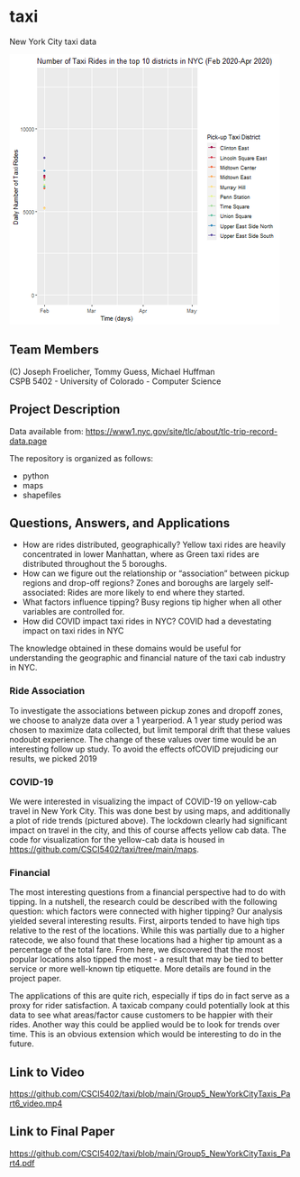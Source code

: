 # taxi
New York City taxi data

![Alt Text](https://github.com/CSCI5402/taxi/blob/main/maps/rides.gif?raw=true)
## Team Members
(C) Joseph Froelicher, Tommy Guess, Michael Huffman  
CSPB 5402 - University of Colorado - Computer Science

## Project Description

Data available from:
https://www1.nyc.gov/site/tlc/about/tlc-trip-record-data.page

The repository is organized as follows:
* python
* maps
* shapefiles

## Questions, Answers, and Applications

* How are rides distributed, geographically?
    Yellow taxi rides are heavily concentrated in lower Manhattan, where as Green taxi rides are distributed throughout the 5 boroughs. 
* How can we figure out the relationship or “association” between pickup regions and drop-off regions?
    Zones and boroughs are largely self-associated: Rides are more likely to end where they started. 
* What factors influence tipping? 
     Busy regions tip higher when all other variables are controlled for.
* How did COVID impact taxi rides in NYC?
     COVID had a devestating impact on taxi rides in NYC

The knowledge obtained in these domains would be useful for understanding the geographic and financial nature of the taxi cab industry in NYC. 

### Ride Association
To investigate the associations between pickup zones and dropoff zones, we choose to analyze data over a 1 yearperiod. A 1 year study period was chosen to maximize data collected, but limit temporal drift that these values nodoubt experience. The change of these values over time would be an interesting follow up study. To avoid the effects ofCOVID prejudicing our results, we picked 2019

### COVID-19
We were interested in visualizing the impact of COVID-19 on yellow-cab travel in New York City. This was done best by using maps, and additionally a plot of ride trends (pictured above). The lockdown clearly had significant impact on travel in the city, and this of course affects yellow cab data. The code for visualization for the yellow-cab data is housed in https://github.com/CSCI5402/taxi/tree/main/maps.

### Financial
The most interesting questions from a financial perspective had to do with tipping. In a nutshell, the research could be described with the following question: which factors were connected with higher tipping? Our analysis yielded several interesting results. First, airports tended to have high tips relative to the rest of the locations. While this was partially due to a higher ratecode, we also found that these locations had a higher tip amount as a percentage of the total fare. From here, we discovered that the most popular locations also tipped the most - a result that may be tied to better service or more well-known tip etiquette. More details are found in the project paper.

The applications of this are quite rich, especially if tips do in fact serve as a proxy for rider satisfaction. A taxicab company could potentially look at this data to see what areas/factor cause customers to be happier with their rides. Another way this could be applied would be to look for trends over time. This is an obvious extension which would be interesting to do in the future. 


## Link to Video
https://github.com/CSCI5402/taxi/blob/main/Group5_NewYorkCityTaxis_Part6_video.mp4

## Link to Final Paper
https://github.com/CSCI5402/taxi/blob/main/Group5_NewYorkCityTaxis_Part4.pdf




